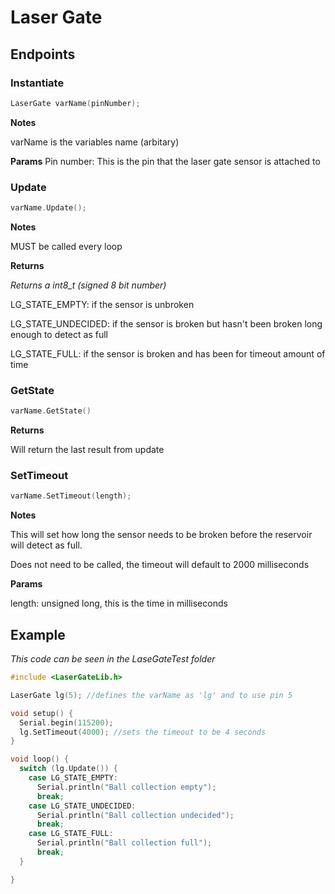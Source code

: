 # Laser Gate

## Endpoints

### Instantiate
```cpp
LaserGate varName(pinNumber);
```


**Notes**

varName is the variables name (arbitary)


**Params**
Pin number: This is the pin that the laser gate sensor is attached to



### Update
```cpp
varName.Update();
```


**Notes**

MUST be called every loop


**Returns**

*Returns a int8_t (signed 8 bit number)*

LG_STATE_EMPTY: if the sensor is unbroken

LG_STATE_UNDECIDED: if the sensor is broken but hasn't been broken long enough to detect as full

LG_STATE_FULL: if the sensor is broken and has been for timeout amount of time



### GetState
```cpp
varName.GetState()
```


**Returns**

Will return the last result from update


### SetTimeout
```cpp
varName.SetTimeout(length);
```


**Notes**

This will set how long the sensor needs to be broken before the reservoir will detect as full.

Does not need to be called, the timeout will default to 2000 milliseconds


**Params**

length: unsigned long, this is the time in milliseconds




## Example
*This code can be seen in the LaseGateTest folder*
```cpp
#include <LaserGateLib.h>

LaserGate lg(5); //defines the varName as 'lg' and to use pin 5

void setup() {
  Serial.begin(115200);
  lg.SetTimeout(4000); //sets the timeout to be 4 seconds
}

void loop() {
  switch (lg.Update()) {
    case LG_STATE_EMPTY:
      Serial.println("Ball collection empty");
      break;
    case LG_STATE_UNDECIDED:
      Serial.println("Ball collection undecided");
      break;
    case LG_STATE_FULL:
      Serial.println("Ball collection full");
      break;
  }

}
```
